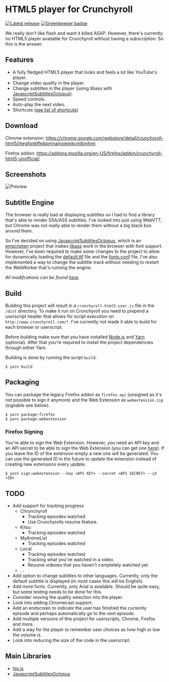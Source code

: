 # HTML5 player for Crunchyroll

[![Latest release](https://img.shields.io/github/release/davidcarbon-anime/crunchyroll-html5/all.svg)](https://github.com/davidcarbon-anime/crunchyroll-html5/releases/latest) [![Greenkeeper badge](https://badges.greenkeeper.io/davidcarbon-anime/crunchyroll-html5.svg)](https://greenkeeper.io/)

We really don't like flash and want it killed ASAP. However, there's currently
no HTML5 player available for Crunchyroll without having a subscription. So this
is the answer.

## Features
- A fully fledged HTML5 player that looks and feels a lot like YouTube's player.
- Change video quality in the player.
- Change subtitles in the player (using libass with [JavascriptSubtitlesOctopus](https://github.com/Dador/JavascriptSubtitlesOctopus)).
- Speed controls.
- Auto-play the next video.
- Shortcuts ([see list of shortcuts](https://github.com/davidcarbon-anime/crunchyroll-html5/wiki/Shortcuts))

## Download
Chrome extension: https://chrome.google.com/webstore/detail/crunchyroll-html5/ihegfgnkffeibpmnajnoiemkcmlbmhmi

Firefox addon: https://addons.mozilla.org/en-US/firefox/addon/crunchyroll-html5-unofficial/

## Screenshots
![Preview](https://github.com/davidcarbon-anime/crunchyroll-html5/raw/master/screenshots/preview.gif)

## Subtitle Engine
The browser is really bad at displaying subtitles so I had to find a library
that's able to render SSA/ASS subtitles. I've looked into just using WebVTT, but
Chrome was not really able to render them without a big black box around them.

So I've decided on using
[JavascriptSubtitlesOctopus](https://github.com/Dador/JavascriptSubtitlesOctopus),
which is an [emscripten](https://github.com/kripken/emscripten) project that
makes [libass](https://github.com/libass/libass) work in the browser with font
support. However, I've been required to make some changes to the project to
allow for dynamically loading the
[default.ttf](https://github.com/davidcarbon-anime/crunchyroll-html5/blob/master/vendor/JavascriptSubtitlesOctopus/default.ttf)
file and the
[fonts.conf](https://github.com/davidcarbon-anime/crunchyroll-html5/blob/master/vendor/JavascriptSubtitlesOctopus/fonts.conf)
file. I've also implemented a way to change the subtitle track without needing
to restart the WebWorker that's running the engine.

_All modifcations can be found [here](https://github.com/davidcarbon-anime/JavascriptSubtitlesOctopus)._

## Build
Building this project will result in a `crunchyroll-html5.user.js` file in the
`/dist` directory. To make it run on Crunchyroll you need to prepend a
userscript header that allows for script execution on
`http://www.crunchyroll.com/*`. I've currently not made it able to build for
each browser or userscript.

Before building make sure that you have installed [Node.js](https://nodejs.org/)
and [Yarn](https://yarnpkg.com/) (optional). After that you're required to
install the project dependencies through either Yarn.

Building is done by running the script `build`:
```
$ yarn build
```

## Packaging
You can package the legacy Firefox addon as `firefox.xpi` (unsigned as it's not
possible to sign it anymore) and the Web Extension as `webextension.zip`
(signable see below).

```
$ yarn package:firefox
$ yarn package:webextension
```

### Firefox Signing
You're able to sign the Web Extension. However, you need an API key and an API
secret to be able to sign the Web Extension (you can get one
[here](https://addons.mozilla.org/en-US/developers/addon/api/key/)).
If you leave the ID of the extension empty a new one will be generated. You can
use the generated ID in the future to update the extension instead of creating
new extensions every update.

```
$ yarn sign:webextension --key <API KEY> --secret <API SECRET> --id <ID>
```

## TODO
- Add support for tracking progress
  - Chrunchyroll
    - Tracking episodes watched
    - Use Crunchyrolls resume feature.
  - Kitsu
    - Tracking episodes watched
  - MyAnimeList
    - Tracking episodes watched
  - Local
    - Tracking episodes watched
    - Tracking what you've watched in a video.
    - Resume videoes that you haven't completely watched yet.
  - ...
- Add option to change subtitles to other languages. Currently, only the default
  subtitle is displayed (in most cases this will be English).
- Add more fonts. Currently, only Arial is available. Should be quite easy, but
  some testing needs to be done for this.
- Consider moving the quality selection into the player.
- Look into adding Chromecast support.
- Add an endscreen to indicate the user has finished the currently episode and
  perhaps automatically go to the next episode.
- Add multiple versions of this project for userscripts, Chrome, Firefox and
  more.
- Add a way for the player to remember user choices as how high or low the
  volume is.
- Look into reducing the size of the code in the userscript.

## Main Libraries
- [hls.js](https://github.com/video-dev/hls.js)
- [JavascriptSubtitlesOctopus](https://github.com/davidcarbon-anime/JavascriptSubtitlesOctopus)
